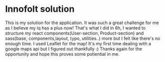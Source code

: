 # Innofolt solution

This is my solution for the application. It was such a great challenge for me as I believe my iq has a plus now! That's what I did in 6h, I wanted to structure my react components(User-section, Product-section) and sass(base, components,layout, typo, utilities..) more but I felt like there's no enough time. I used Leaflet for the map! It's my first time dealing with a google maps api but I figured out thankfully :)
Thanks again for the opportunity and hope this proves some potiential in me.